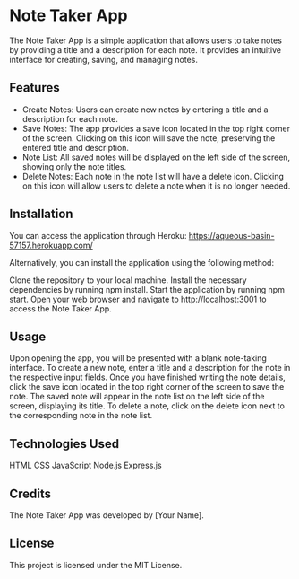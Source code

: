 # Note Taker App
The Note Taker App is a simple application that allows users to take notes by providing a title and a description for each note. It provides an intuitive interface for creating, saving, and managing notes.

## Features
 - Create Notes: Users can create new notes by entering a title and a description for each note.
 - Save Notes: The app provides a save icon located in the top right corner of the screen. Clicking on this icon will save the note, preserving the entered title and description.
 - Note List: All saved notes will be displayed on the left side of the screen, showing only the note titles.
 - Delete Notes: Each note in the note list will have a delete icon. Clicking on this icon will allow users to delete a note when it is no longer needed.

## Installation
You can access the application through Heroku: https://aqueous-basin-57157.herokuapp.com/

Alternatively, you can install the application using the following method:

Clone the repository to your local machine.
Install the necessary dependencies by running npm install.
Start the application by running npm start.
Open your web browser and navigate to http://localhost:3001 to access the Note Taker App.


## Usage
Upon opening the app, you will be presented with a blank note-taking interface.
To create a new note, enter a title and a description for the note in the respective input fields.
Once you have finished writing the note details, click the save icon located in the top right corner of the screen to save the note.
The saved note will appear in the note list on the left side of the screen, displaying its title.
To delete a note, click on the delete icon next to the corresponding note in the note list.

## Technologies Used
HTML
CSS
JavaScript
Node.js
Express.js

## Credits
The Note Taker App was developed by [Your Name].

## License
This project is licensed under the MIT License.